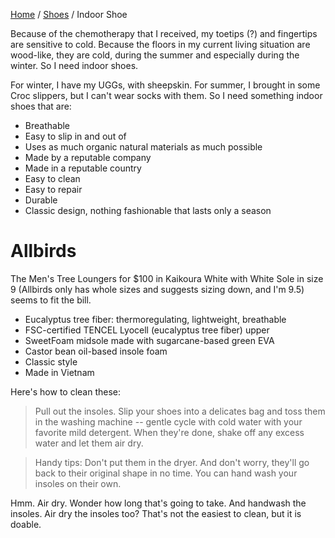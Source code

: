 <head>
    <link rel="stylesheet" type="text/css" media="all" href="/style.css">
</head>

[Home](/index.md) / [Shoes](index.md) / Indoor Shoe

Because of the chemotherapy that I received, my toetips (?) and fingertips are sensitive to cold. Because the floors in my current living situation are wood-like, they are cold, during the summer and especially during the winter. So I need indoor shoes.

For winter, I have my UGGs, with sheepskin. For summer, I brought in some Croc slippers, but I can't wear socks with them. So I need something indoor shoes that are:

* Breathable
* Easy to slip in and out of
* Uses as much organic natural materials as much possible
* Made by a reputable company
* Made in a reputable country
* Easy to clean
* Easy to repair
* Durable
* Classic design, nothing fashionable that lasts only a season

# Allbirds

The Men's Tree Loungers for $100 in Kaikoura White with White Sole in size 9 (Allbirds only has whole sizes and suggests sizing down, and I'm 9.5) seems to fit the bill.

* Eucalyptus tree fiber: thermoregulating, lightweight, breathable
* FSC-certified TENCEL Lyocell (eucalyptus tree fiber) upper
* SweetFoam midsole made with sugarcane-based green EVA
* Castor bean oil-based insole foam
* Classic style
* Made in Vietnam

Here's how to clean these:

> Pull out the insoles. Slip your shoes into a delicates bag and toss them in the washing machine -- gentle cycle with cold water with your favorite mild detergent. When they're done, shake off any excess water and let them air dry.

> Handy tips: Don't put them in the dryer. And don't worry, they'll go back to their original shape in no time. You can hand wash your insoles on their own.

Hmm. Air dry. Wonder how long that's going to take. And handwash the insoles. Air dry the insoles too? That's not the easiest to clean, but it is doable.

